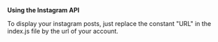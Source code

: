 **Using the Instagram API**

To display your instagram posts, just replace the constant "URL" in the index.js file by the url of your account.
